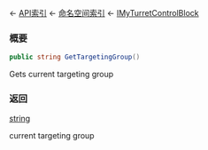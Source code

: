 ← [API索引](Api-Index) ← [命名空间索引](Namespace-Index) ← [IMyTurretControlBlock](SpaceEngineers.Game.ModAPI.Ingame.IMyTurretControlBlock)

### 概要

```csharp
public string GetTargetingGroup()
```

Gets current targeting group

### 返回

[string](https://docs.microsoft.com/en-us/dotnet/api/System.String?view=netframework-4.6)

current targeting group

